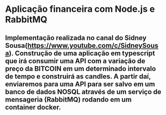# Aplicação financeira com Node.js e RabbitMQ

## Implementação realizada no canal do Sidney Sousa(https://www.youtube.com/c/SidneySousa). Construção de uma aplicação em typescript que irá consumir uma API com a variação de preço da BITCOIN em um determinado intervalo de tempo e construirá as candles. A partir daí, enviaremos para uma API para ser salvo em um banco de dados NOSQL através de um serviço de mensageria (RabbitMQ) rodando em um container docker. 